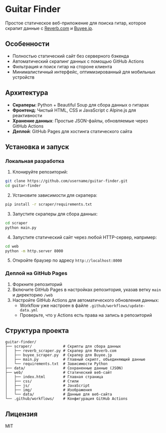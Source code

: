 # Guitar Finder

Простое статическое веб-приложение для поиска гитар, которое скрапит данные с [Reverb.com](https://reverb.com) и [Buyee.jp](https://buyee.jp).

## Особенности

- Полностью статический сайт без серверного бэкенда
- Автоматический скрапинг данных с помощью GitHub Actions
- Фильтрация и поиск гитар на стороне клиента
- Минималистичный интерфейс, оптимизированный для мобильных устройств

## Архитектура

- **Скраперы**: Python + Beautiful Soup для сбора данных о гитарах
- **Фронтенд**: Чистый HTML, CSS и JavaScript с Alpine.js для реактивности
- **Хранение данных**: Простые JSON-файлы, обновляемые через GitHub Actions
- **Деплой**: GitHub Pages для хостинга статического сайта

## Установка и запуск

### Локальная разработка

1. Клонируйте репозиторий:
```bash
git clone https://github.com/username/guitar-finder.git
cd guitar-finder
```

2. Установите зависимости для скрапера:
```bash
pip install -r scraper/requirements.txt
```

3. Запустите скраперы для сбора данных:
```bash
cd scraper
python main.py
```

4. Запустите статический сайт через любой HTTP-сервер, например:
```bash
cd web
python -m http.server 8000
```

5. Откройте браузер по адресу `http://localhost:8000`

### Деплой на GitHub Pages

1. Форкните репозиторий
2. Включите GitHub Pages в настройках репозитория, указав ветку `main` и директорию `/web`
3. Настройте GitHub Actions для автоматического обновления данных:
   - Workflow уже настроен в файле `.github/workflows/update-data.yml`
   - Проверьте, что у Actions есть права на запись в репозиторий

## Структура проекта

```
guitar-finder/
├── scraper/              # Скрипты для сбора данных
│   ├── reverb_scraper.py # Скрапер для Reverb.com
│   ├── buyee_scraper.py  # Скрапер для Buyee.jp
│   ├── main.py           # Главный скрипт, объединяющий данные
│   └── requirements.txt  # Зависимости Python
├── data/                 # Сохраненные данные (JSON)
├── web/                  # Статический веб-сайт
│   ├── index.html        # Главная страница
│   ├── css/              # Стили
│   ├── js/               # JavaScript
│   ├── img/              # Изображения
│   └── data/             # Данные для веб-сайта
└── .github/workflows/    # Конфигурация GitHub Actions
```

## Лицензия

MIT